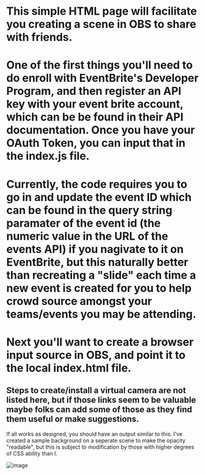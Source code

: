 # This simple HTML page will facilitate you creating a scene in OBS to share with friends.
# One of the first things you'll need to do enroll with EventBrite's Developer Program, and then register an API key with your event brite account, which can be be found in their API documentation.  Once you have your OAuth Token, you can input that in the index.js file.
# Currently, the code requires you to go in and update the event ID which can be found in the query string paramater of the event id (the numeric value in the URL of the events API) if you nagivate to it on EventBrite, but this naturally better than recreating a "slide" each time a new event is created for you to help crowd source amongst your teams/events you may be attending.
# Next you'll want to create a browser input source in OBS, and point it to the local index.html file.
## Steps to create/install a virtual camera are not listed here, but if those links seem to be valuable maybe folks can add some of those as they find them useful or make suggestions.

If all works as designed, you should have an output similar to this.  I've created a sample background on a seperate scene to make the opacity "readable", but this is subject to modification by those with higher degrees of CSS ability than I.

![image](https://user-images.githubusercontent.com/57293876/158521189-8cb741b3-d36e-42da-8036-995b2e06cbf3.png)
